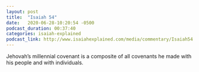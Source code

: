 ```yaml
---
layout: post
title:  "Isaiah 54"
date:   2020-06-28-10:20:54 -0500
podcast_duration: 00:37:40
categories: isaiah-explained
podcast_link: http://www.isaiahexplained.com/media/commentary/Isaiah54.mp3
---
```

Jehovah’s millennial covenant is a composite of all covenants he made with his people and with individuals.
